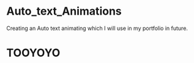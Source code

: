 # Auto_text_Animations
Creating an Auto text animating which I will use in my portfolio in future.
<h1>TOOYOYO<h1>
